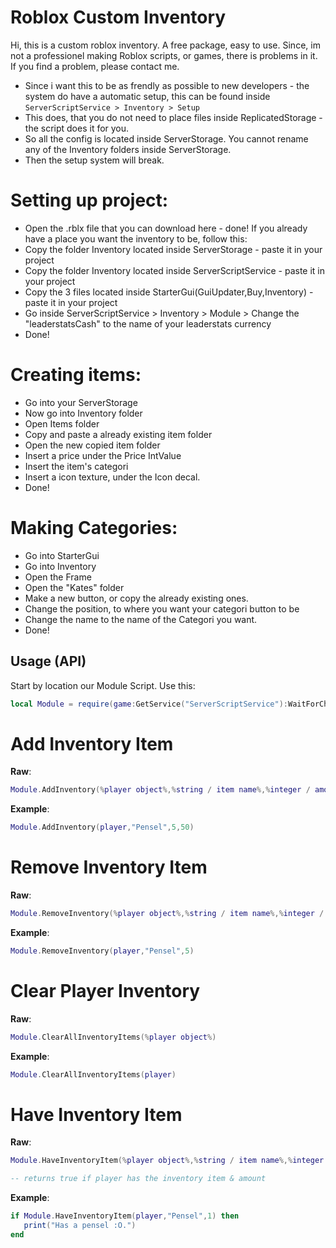 # Roblox Custom Inventory

Hi, this is a custom roblox inventory. A free package, easy to use.
Since, im not a professionel making Roblox scripts, or games, there is problems in it.
If you find a problem, please contact me.

- Since i want this to be as frendly as possible to new developers - the system do have a automatic setup, this can be found inside `ServerScriptService > Inventory > Setup`
- This does, that you do not need to place files inside ReplicatedStorage - the script does it for you.
- So all the config is located inside ServerStorage. You cannot rename any of the Inventory folders inside ServerStorage.
- Then the setup system will break.

# Setting up project:
- Open the .rblx file that you can download here - done!
If you already have a place you want the inventory to be, follow this:
- Copy the folder Inventory located inside ServerStorage - paste it in your project
- Copy the folder Inventory located inside ServerScriptService - paste it in your project
- Copy the 3 files located inside StarterGui(GuiUpdater,Buy,Inventory) - paste it in your project
- Go inside ServerScriptService > Inventory > Module > Change the "leaderstatsCash" to the name of your leaderstats currency
- Done!

# Creating items: 
- Go into your ServerStorage
- Now go into Inventory folder
- Open Items folder 
- Copy and paste a already existing item folder
- Open the new copied item folder
- Insert a price under the Price IntValue
- Insert the item's categori
- Insert a icon texture, under the Icon decal.
- Done!

# Making Categories:
- Go into StarterGui
- Go into Inventory
- Open the Frame
- Open the "Kates" folder
- Make a new button, or copy the already existing ones.
- Change the position, to where you want your categori button to be
- Change the name to the name of the Categori you want.
- Done!

## Usage (API)

Start by location our Module Script.
Use this:
```lua
local Module = require(game:GetService("ServerScriptService"):WaitForChild("Inventory").Module)
```

# Add Inventory Item
__Raw__:
```lua
Module.AddInventory(%player object%,%string / item name%,%integer / amount%,%integer / price%)
```
__Example__:
```lua
Module.AddInventory(player,"Pensel",5,50)
```

# Remove Inventory Item
__Raw__:
```lua
Module.RemoveInventory(%player object%,%string / item name%,%integer / amount%)
```
__Example__:
```lua
Module.RemoveInventory(player,"Pensel",5)
```

# Clear Player Inventory
__Raw__:
```lua
Module.ClearAllInventoryItems(%player object%)
```
__Example__:
```lua
Module.ClearAllInventoryItems(player)
```

# Have Inventory Item
__Raw__:
```lua
Module.HaveInventoryItem(%player object%,%string / item name%,%integer / amount%)

-- returns true if player has the inventory item & amount
```
__Example__:
```lua
if Module.HaveInventoryItem(player,"Pensel",1) then
   print("Has a pensel :O.")
end
```
